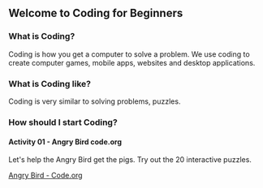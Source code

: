 ## Welcome to Coding for Beginners

### What is Coding? 
Coding is how you get a computer to solve a problem.  We use coding to create computer games, mobile apps, websites and desktop applications.

### What is Coding like?
Coding is very similar to solving problems, puzzles.

### How should I start Coding?

#### Activity 01 - Angry Bird code.org

Let's help the Angry Bird get the pigs.  Try out the 20 interactive puzzles.

[Angry Bird - Code.org](https://studio.code.org/hoc/1)



